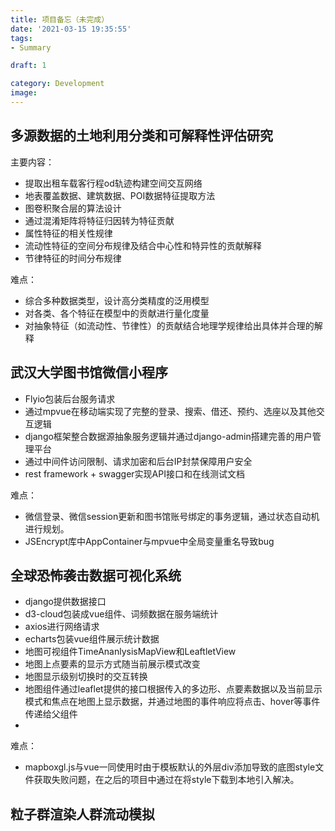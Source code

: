 ```yaml
---
title: 项目备忘（未完成）
date: '2021-03-15 19:35:55'
tags: 
- Summary

draft: 1

category: Development
image: 
---
```


## 多源数据的土地利用分类和可解释性评估研究

主要内容：

- 提取出租车载客行程od轨迹构建空间交互网络
- 地表覆盖数据、建筑数据、POI数据特征提取方法
- 图卷积聚合层的算法设计
- 通过混淆矩阵将特征归因转为特征贡献
- 属性特征的相关性规律
- 流动性特征的空间分布规律及结合中心性和特异性的贡献解释
- 节律特征的时间分布规律

难点：

- 综合多种数据类型，设计高分类精度的泛用模型
- 对各类、各个特征在模型中的贡献进行量化度量
- 对抽象特征（如流动性、节律性）的贡献结合地理学规律给出具体并合理的解释

## 武汉大学图书馆微信小程序

- Flyio包装后台服务请求
- 通过mpvue在移动端实现了完整的登录、搜索、借还、预约、选座以及其他交互逻辑
- django框架整合数据源抽象服务逻辑并通过django-admin搭建完善的用户管理平台
- 通过中间件访问限制、请求加密和后台IP封禁保障用户安全
- rest framework + swagger实现API接口和在线测试文档

难点：

- 微信登录、微信session更新和图书馆账号绑定的事务逻辑，通过状态自动机进行规划。
- JSEncrypt库中AppContainer与mpvue中全局变量重名导致bug

## 全球恐怖袭击数据可视化系统

- django提供数据接口
- d3-cloud包装成vue组件、词频数据在服务端统计
- axios进行网络请求
- echarts包装vue组件展示统计数据
- 地图可视组件TimeAnanlysisMapView和LeaftletView
- 地图上点要素的显示方式随当前展示模式改变
- 地图显示级别切换时的交互转换
- 地图组件通过leaflet提供的接口根据传入的多边形、点要素数据以及当前显示模式和焦点在地图上显示数据，并通过地图的事件响应将点击、hover等事件传递给父组件
- 

难点：
- mapboxgl.js与vue一同使用时由于模板默认的外层div添加导致的底图style文件获取失败问题，在之后的项目中通过在将style下载到本地引入解决。

## 粒子群渲染人群流动模拟

